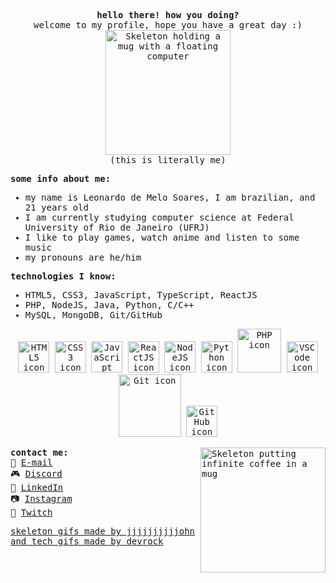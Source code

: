 <samp>
  <p align="center">
    <b> hello there! how you doing? </b> <br/>
    welcome to my profile, hope you have a great day :) <br/>
    <img alt="Skeleton holding a mug with a floating computer" src="https://64.media.tumblr.com/58d8a7c0e3c64f7e4505cdb4091eb159/tumblr_ozrtbsdD871w4zyh1o5_500.gifv" width="200" > <br/>
    (this is literally me) <br/>
  </p>
  <b> some info about me: </b>
  <ul>
    <li> my name is Leonardo de Melo Soares, I am brazilian, and 21 years old </li>
    <li> I am currently studying computer science at Federal University of Rio de Janeiro (UFRJ) </li>
    <li> I like to play games, watch anime and listen to some music </li>
    <li> my pronouns are he/him </li>
  </ul>
  <b> technologies I know: </b>
  <ul>
    <li> HTML5, CSS3, JavaScript, TypeScript, ReactJS </li>
    <li> PHP, NodeJS, Java, Python, C/C++ </li>
    <li> MySQL, MongoDB, Git/GitHub </li>
  </ul>
  
  <p align="center">
    <img alt="HTML5 icon" src="https://media.giphy.com/media/XAxylRMCdpbEWUAvr8/giphy.gif" width="50" >
    <img alt="CSS3 icon" src="https://media.giphy.com/media/fsEaZldNC8A1PJ3mwp/giphy.gif" width="50" >
    <img alt="JavaScript icon" src="https://media.giphy.com/media/ln7z2eWriiQAllfVcn/giphy.gif" width="50" >
    <img alt="ReactJS icon" src="https://media.giphy.com/media/eNAsjO55tPbgaor7ma/giphy.gif" width="50" >
    <img alt="NodeJS icon" src="https://media.giphy.com/media/kdFc8fubgS31b8DsVu/giphy.gif" width="50" >
    <img alt="Python icon" src="https://media.giphy.com/media/LMt9638dO8dftAjtco/giphy.gif" width="50" >
    <img alt="PHP icon" src="https://media.giphy.com/media/JqDcpPX8vWahUny0pE/giphy.gif" width="70" >
    <img alt="VSCode icon" src="https://media.giphy.com/media/IdyAQJVN2kVPNUrojM/giphy.gif" width="50" >
    <img alt="Git icon" src="https://media.giphy.com/media/kH1DBkPNyZPOk0BxrM/giphy.gif" width="100" >
    <img alt="GitHub icon" src="https://media.giphy.com/media/KzJkzjggfGN5Py6nkT/giphy.gif" width="50" >
  </p>

  <img alt="Skeleton putting infinite coffee in a mug" align="right" src="https://64.media.tumblr.com/250faa2de4c15934d02d064d85cd9e41/tumblr_neyqoyrM051qza1qzo1_500.gifv" width="200" >

  <b> contact me: </b> <br />
  <adress>
  📧 [E-mail](mailto:devleo.contato@gmail.com) <br />
  🎮 [Discord](https://discordapp.com/users/198943365990055936) <br />
  💼 [LinkedIn](https://www.linkedin.com/in/leobardineo/) <br />
  📷 [Instagram](https://www.instagram.com/leobardineo/) <br />
  🎥 [Twitch](https://www.twitch.tv/leobardineo) <br />
  </adress>
  
  <a href="https://jjjjjjjjjjohn.tumblr.com/" >skeleton gifs made by jjjjjjjjjjohn</a> <br/>
  <a href="https://giphy.com/devrock">and tech gifs made by devrock</a>
</samp>

